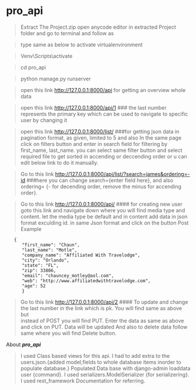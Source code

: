 # pro_api


>Extract The Project.zip
>open anycode editor in extracted Project folder and go to terminal and follow as

>type same as below to activate virtualenvironment

>Venv\Scripts\activate

>cd pro_api

>python manage.py runserver 

>open this link http://127.0.0.1:8000/api for getting an overview whole data

>open this link http://127.0.0.1:8000/api/1            ### the last number represents the primary key which can be used to navigate to specific user by changing it 


>open this link http://127.0.0.1:8000/list/           ###for getting json data in pagination format, as given, limited to 5 and also In the same page click on filters button 
                                                         and enter in search field for filtering by first_name, last_name.
                                                         you can select same filter button and select required file to get sorted in accending or deccending order or u can edit
                                                         below link to do it manually. 
                                                         
                                                         
>Go to this link http://127.0.0.1:8000/api/list/?search=james&ordering=-id               ###here you can change search={enter field here}, and also ordering= {- for decending 
                                                                                           order, remove the minus for accending order}.
                                                                   

>Go to this link  http://127.0.0.1:8000/api/           #### for creating new user goto this link and navigate down where you will find media type and content. 
                                                           let the media type be default and in content add data in json format exculding id. in same Json format and click
                                                           on the button Post
>Example
>                                                           
       {
          "first_name": "Chaun",
          "last_name": "Motle",
          "company_name": "Affiliated With Travelodge",
          "city": "Orlando",
          "state": "FL",
          "zip": 33806,
          "email": "chauncey_motley@aol.com",
          "web": "http://www.affiliatedwithtravelodge.com",
          "age": 52
          }                               


>
                                                       
>Go to this link  http://127.0.0.1:8000/api/2        #### To update and change the last number in the link which is pk. You will find same as above but  
                                                     instead of POST you will find PUT. Enter the data as same as above and click on PUT. Data will be updated
                                                         And also to delete data follow same where you will find Delete button.
                                                    
                                                    
                                                    
                                                    
                                                    
                                                    
                                                    
                                                    
 About ***pro_api***
 >I used Class based views for this api.
 >I had to add extra to the users.json.{added model,fields to whole database items inorder to populate database.}
 >Populated Data base with django-admin loaddata user {command}.
 >I used serializers.ModelSerializer {for serializering}.
 >I used rest_framework Documentation for referring.
                                                    
                                                    
                                                    
                         
                                                    

                                                    
                                                    
                                                    

